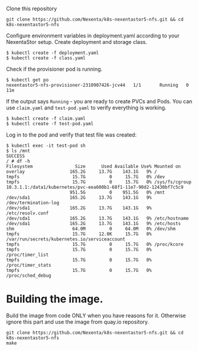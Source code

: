 Clone this repository
```console
git clone https://github.com/Nexenta/k8s-nexentastor5-nfs.git && cd k8s-nexentastor5-nfs
```

Configure environment variables in deployment.yaml according to your NexentaStor setup.
Create deployment and storage class.
```console
$ kubectl create -f deployment.yaml
$ kubectl create -f class.yaml
```

Check if the provisioner pod is running.
```console
$ kubectl get po
nexentastor5-nfs-provisioner-2310907426-jcv44   1/1       Running   0          11m
```

If the output says `Running` - you are ready to create PVCs and Pods.
You can use `claim.yaml` and `test-pod.yaml` to verify everything is working.
```console
$ kubectl create -f claim.yaml
$ kubectl create -f test-pod.yaml

```

Log in to the pod and verify that test file was created:
```console
$ kubectl exec -it test-pod sh
$ ls /mnt
SUCCESS
/ # df -h
Filesystem                Size      Used Available Use% Mounted on
overlay                 165.2G     13.7G    143.1G   9% /
tmpfs                    15.7G         0     15.7G   0% /dev
tmpfs                    15.7G         0     15.7G   0% /sys/fs/cgroup
10.3.1.1:/data1/kubernetes/pvc-eea600b1-68f1-11e7-90d2-12430bf7c5c9
                        951.5G         0    951.5G   0% /mnt
/dev/sda1               165.2G     13.7G    143.1G   9% /dev/termination-log
/dev/sda1               165.2G     13.7G    143.1G   9% /etc/resolv.conf
/dev/sda1               165.2G     13.7G    143.1G   9% /etc/hostname
/dev/sda1               165.2G     13.7G    143.1G   9% /etc/hosts
shm                      64.0M         0     64.0M   0% /dev/shm
tmpfs                    15.7G     12.0K     15.7G   0% /var/run/secrets/kubernetes.io/serviceaccount
tmpfs                    15.7G         0     15.7G   0% /proc/kcore
tmpfs                    15.7G         0     15.7G   0% /proc/timer_list
tmpfs                    15.7G         0     15.7G   0% /proc/timer_stats
tmpfs                    15.7G         0     15.7G   0% /proc/sched_debug

```

# Building the image.
Build the image from code ONLY when you have reasons for it.
Otherwise ignore this part and use the image from quay.io repository.
```console
git clone https://github.com/Nexenta/k8s-nexentastor5-nfs.git && cd k8s-nexentastor5-nfs
make
```
